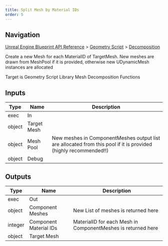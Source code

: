 ```yaml
---
title: Split Mesh by Material IDs
order: 5
---
```

## Navigation

[Unreal Engine Blueprint API Reference](https://dev.epicgames.com/documentation/en-us/unreal-engine/BlueprintAPI) > [Geometry Script](https://dev.epicgames.com/documentation/en-us/unreal-engine/BlueprintAPI/GeometryScript) > [Decomposition](https://dev.epicgames.com/documentation/en-us/unreal-engine/BlueprintAPI/GeometryScript/Decomposition)

Create a new Mesh for each MaterialID of TargetMesh.
New meshes are drawn from MeshPool if it is provided, otherwise new UDynamicMesh instances are allocated

Target is Geometry Script Library Mesh Decomposition Functions

## Inputs

| Type | Name | Description |
| --- | --- | --- |
| exec | In |  |
| object | Target Mesh |  |
| object | Mesh Pool | New meshes in ComponentMeshes output list are allocated from this pool if it is provided (highly recommended!!) |
| object | Debug |  |

## Outputs

| Type | Name | Description |
| --- | --- | --- |
| exec | Out |  |
| object | Component Meshes | New List of meshes is returned here |
| integer | Component Material IDs | MaterialID for each Mesh in ComponentMeshes is returned here |
| object | Target Mesh |  |

